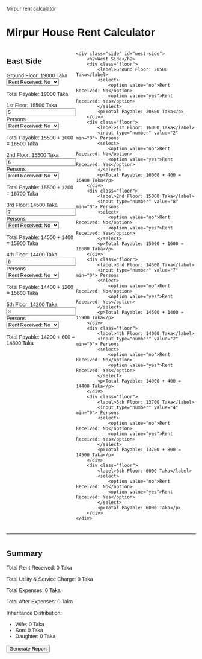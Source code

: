 Mirpur rent calculator
<html lang="en">
<head>
    <meta charset="UTF-8">
    <meta name="viewport" content="width=device-width, initial-scale=1.0">
    <title>Mirpur House Rent Calculator</title>
    <style>
        body {
            font-family: Arial, sans-serif;
            margin: 20px;
        }
        .container {
            display: flex;
            justify-content: space-between;
        }
        .side {
            width: 45%;
        }
        .floor {
            margin: 10px 0;
        }
        .summary {
            margin-top: 20px;
            border-top: 1px solid #000;
            padding-top: 10px;
        }
    </style>
</head>
<body>

<h1>Mirpur House Rent Calculator</h1>

<div class="container">
    <div class="side" id="east-side">
        <h2>East Side</h2>
        <div class="floor">
            <label>Ground Floor: 19000 Taka</label>
            <select>
                <option value="no">Rent Received: No</option>
                <option value="yes">Rent Received: Yes</option>
            </select>
            <p>Total Payable: 19000 Taka</p>
        </div>
        <div class="floor">
            <label>1st Floor: 15500 Taka</label>
            <input type="number" value="5" min="0"> Persons
            <select>
                <option value="no">Rent Received: No</option>
                <option value="yes">Rent Received: Yes</option>
            </select>
            <p>Total Payable: 15500 + 1000 = 16500 Taka</p>
        </div>
        <div class="floor">
            <label>2nd Floor: 15500 Taka</label>
            <input type="number" value="6" min="0"> Persons
            <select>
                <option value="no">Rent Received: No</option>
                <option value="yes">Rent Received: Yes</option>
            </select>
            <p>Total Payable: 15500 + 1200 = 16700 Taka</p>
        </div>
        <div class="floor">
            <label>3rd Floor: 14500 Taka</label>
            <input type="number" value="7" min="0"> Persons
            <select>
                <option value="no">Rent Received: No</option>
                <option value="yes">Rent Received: Yes</option>
            </select>
            <p>Total Payable: 14500 + 1400 = 15900 Taka</p>
        </div>
        <div class="floor">
            <label>4th Floor: 14400 Taka</label>
            <input type="number" value="6" min="0"> Persons
            <select>
                <option value="no">Rent Received: No</option>
                <option value="yes">Rent Received: Yes</option>
            </select>
            <p>Total Payable: 14400 + 1200 = 15600 Taka</p>
        </div>
        <div class="floor">
            <label>5th Floor: 14200 Taka</label>
            <input type="number" value="3" min="0"> Persons
            <select>
                <option value="no">Rent Received: No</option>
                <option value="yes">Rent Received: Yes</option>
            </select>
            <p>Total Payable: 14200 + 600 = 14800 Taka</p>
        </div>
    </div>

    <div class="side" id="west-side">
        <h2>West Side</h2>
        <div class="floor">
            <label>Ground Floor: 20500 Taka</label>
            <select>
                <option value="no">Rent Received: No</option>
                <option value="yes">Rent Received: Yes</option>
            </select>
            <p>Total Payable: 20500 Taka</p>
        </div>
        <div class="floor">
            <label>1st Floor: 16000 Taka</label>
            <input type="number" value="2" min="0"> Persons
            <select>
                <option value="no">Rent Received: No</option>
                <option value="yes">Rent Received: Yes</option>
            </select>
            <p>Total Payable: 16000 + 400 = 16400 Taka</p>
        </div>
        <div class="floor">
            <label>2nd Floor: 15000 Taka</label>
            <input type="number" value="8" min="0"> Persons
            <select>
                <option value="no">Rent Received: No</option>
                <option value="yes">Rent Received: Yes</option>
            </select>
            <p>Total Payable: 15000 + 1600 = 16600 Taka</p>
        </div>
        <div class="floor">
            <label>3rd Floor: 14500 Taka</label>
            <input type="number" value="7" min="0"> Persons
            <select>
                <option value="no">Rent Received: No</option>
                <option value="yes">Rent Received: Yes</option>
            </select>
            <p>Total Payable: 14500 + 1400 = 15900 Taka</p>
        </div>
        <div class="floor">
            <label>4th Floor: 14000 Taka</label>
            <input type="number" value="2" min="0"> Persons
            <select>
                <option value="no">Rent Received: No</option>
                <option value="yes">Rent Received: Yes</option>
            </select>
            <p>Total Payable: 14000 + 400 = 14400 Taka</p>
        </div>
        <div class="floor">
            <label>5th Floor: 13700 Taka</label>
            <input type="number" value="4" min="0"> Persons
            <select>
                <option value="no">Rent Received: No</option>
                <option value="yes">Rent Received: Yes</option>
            </select>
            <p>Total Payable: 13700 + 800 = 14500 Taka</p>
        </div>
        <div class="floor">
            <label>6th Floor: 6000 Taka</label>
            <select>
                <option value="no">Rent Received: No</option>
                <option value="yes">Rent Received: Yes</option>
            </select>
            <p>Total Payable: 6000 Taka</p>
        </div>
    </div>
</div>

<div class="summary">
    <h2>Summary</h2>
    <p>Total Rent Received: <span id="total-rent">0</span> Taka</p>
    <p>Total Utility & Service Charge: <span id="total-utility">0</span> Taka</p>
    <p>Total Expenses: <span id="total-expenses">0</span> Taka</p>
    <p>Total After Expenses: <span id="total-after-expenses">0</span> Taka</p>
    <p>Inheritance Distribution:</p>
    <ul>
        <li>Wife: <span id="wife-share">0</span> Taka</li>
        <li>Son: <span id="son-share">0</span> Taka</li>
        <li>Daughter: <span id="daughter-share">0</span> Taka</li>
    </ul>
    <button onclick="generateReport()">Generate Report</button>
</div>

<script>
    function generateReport() {
        // Logic to generate PDF report
    }
</script>

</body>
</html>
